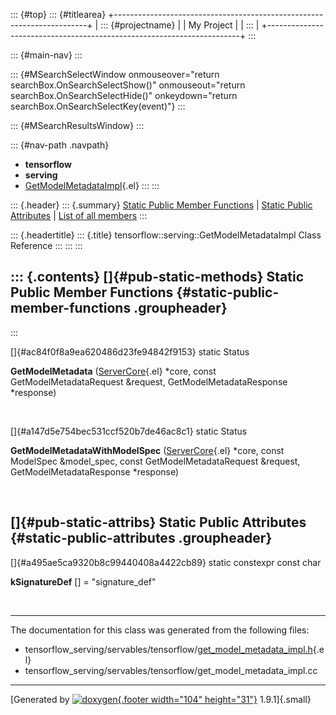 ::: {#top}
::: {#titlearea}
+-----------------------------------------------------------------------+
| ::: {#projectname}                                                    |
| My Project                                                            |
| :::                                                                   |
+-----------------------------------------------------------------------+
:::

::: {#main-nav}
:::

::: {#MSearchSelectWindow onmouseover="return searchBox.OnSearchSelectShow()" onmouseout="return searchBox.OnSearchSelectHide()" onkeydown="return searchBox.OnSearchSelectKey(event)"}
:::

::: {#MSearchResultsWindow}
:::

::: {#nav-path .navpath}
-   **tensorflow**
-   **serving**
-   [GetModelMetadataImpl](classtensorflow_1_1serving_1_1GetModelMetadataImpl.html){.el}
:::
:::

::: {.header}
::: {.summary}
[Static Public Member Functions](#pub-static-methods) \| [Static Public
Attributes](#pub-static-attribs) \| [List of all
members](classtensorflow_1_1serving_1_1GetModelMetadataImpl-members.html)
:::

::: {.headertitle}
::: {.title}
tensorflow::serving::GetModelMetadataImpl Class Reference
:::
:::
:::

::: {.contents}
[]{#pub-static-methods} Static Public Member Functions {#static-public-member-functions .groupheader}
------------------------------------------------------
:::

[]{#ac84f0f8a9ea620486d23fe94842f9153} static Status 

**GetModelMetadata**
([ServerCore](classtensorflow_1_1serving_1_1ServerCore.html){.el}
\*core, const GetModelMetadataRequest &request, GetModelMetadataResponse
\*response)

 

[]{#a147d5e754bec531ccf520b7de46ac8c1} static Status 

**GetModelMetadataWithModelSpec**
([ServerCore](classtensorflow_1_1serving_1_1ServerCore.html){.el}
\*core, const ModelSpec &model\_spec, const GetModelMetadataRequest
&request, GetModelMetadataResponse \*response)

 

[]{#pub-static-attribs} Static Public Attributes {#static-public-attributes .groupheader}
------------------------------------------------

[]{#a495ae5ca9320b8c99440408a4422cb89} static constexpr const char 

**kSignatureDef** \[\] = \"signature\_def\"

 

------------------------------------------------------------------------

The documentation for this class was generated from the following files:

-   tensorflow\_serving/servables/tensorflow/[get\_model\_metadata\_impl.h](get__model__metadata__impl_8h_source.html){.el}
-   tensorflow\_serving/servables/tensorflow/get\_model\_metadata\_impl.cc

------------------------------------------------------------------------

[Generated by [![doxygen](doxygen.svg){.footer width="104"
height="31"}](https://www.doxygen.org/index.html) 1.9.1]{.small}
